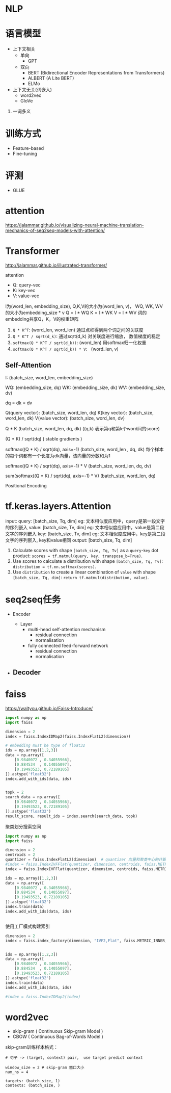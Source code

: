 

# NLP

# 语言模型
- 上下文相关
  - 单向
    - GPT
  - 双向
    - BERT (Bidirectional Encoder Representations from Transformers)
    - ALBERT (A Lite BERT)
    - ELMo
- 上下文无关(词嵌入)
  - word2vec
  - GloVe

1. 一词多义

# 训练方式
- Feature-based
- Fine-tuning






# 评测
- GLUE

# attention
https://jalammar.github.io/visualizing-neural-machine-translation-mechanics-of-seq2seq-models-with-attention/


# Transformer
http://jalammar.github.io/illustrated-transformer/

attention
- Q: query-vec
- K: key-vec
- V: value-vec

I为(word_len, embedding_size), Q,K,V的大小为(word_len, v)， WQ, WK, WV的大小为embedding_size * v
Q = I * WQ
K = I * WK
V = I * WV
词的embedding共享Q，K，V的权重矩阵

1. `Q * K^T`: (word_len, word_len) 通过点积得到两个词之间的关联度
2. `Q * K^T / sqrt(d_k)`: 通过sqrt(d_k) 对关联度进行缩放， 数值梯度的稳定
3. `softmax(Q * K^T / sqrt(d_k))`:  (word_len) 用softmax归一化权重
4. `softmax(Q * K^T / sqrt(d_k)) * V`: （word_len, v)


## Self-Attention

I:  (batch_size, word_len, embedding_size)

WQ: (embedding_size, dq)
WK: (embedding_size, dk)
WV: (embedding_size, dv)

dq = dk = dv

Q(query vector):  (batch_size, word_len, dq)
K(key vector): (batch_size, word_len, dk)
V(value vector): (batch_size, word_len, dv)

Q * K (batch_size, word_len, dq, dk)   ((q,k) 表示第q和第k个word间的score)

(Q * K) / sqrt(dq)   ( stable gradients )

softmax((Q * K) / sqrt(dq), axis=-1)   (batch_size, word_len , dq, dk)   每个样本的每个词都有一个长度为dk向量，该向量的分数和为1

softmax((Q * K) / sqrt(dq), axis=-1) * V   (batch_size, word_len, dq, dv)

sum(softmax((Q * K) / sqrt(dq), axis=-1) * V)  (batch_size, word_len, dq)

Positional Encoding

# tf.keras.layers.Attention
input: 
  query: [batch_size, Tq, dim] eg: 文本相似度应用中，query是第一段文字的序列嵌入
  value: [batch_size, Tv, dim] eg: 文本相似度应用中，value是第二段文字的序列嵌入
  key: [batch_size, Tv, dim] eg: 文本相似度应用中，key是第二段文字的序列嵌入, key和value相同
output:
  [batch_size, Tq, dim]

1. Calculate scores with shape `[batch_size, Tq, Tv]` as a `query`-`key` dot
  product: `scores = tf.matmul(query, key, transpose_b=True)`.
2. Use scores to calculate a distribution with shape
  `[batch_size, Tq, Tv]`: `distribution = tf.nn.softmax(scores)`.
3. Use `distribution` to create a linear combination of `value` with
  shape `[batch_size, Tq, dim]`:
  `return tf.matmul(distribution, value)`.

# seq2seq任务
- Encoder
  - Layer
    - multi-head self-attention mechanism
      - residual connection
      - normalisation
    - fully connected feed-forward network
      - residual connection
      - normalisation

- Decoder
  - 


# faiss

https://waltyou.github.io/Faiss-Introduce/

```python
import numpy as np
import faiss

dimension = 2
index = faiss.IndexIDMap2(faiss.IndexFlatL2(dimension))

# embedding must be type of float32
ids = np.array([1,2,3])
data = np.array([
    [0.9840072 , 0.34055966],
    [0.884534  , 0.14055097],
    [0.19493523, 0.72189105]
]).astype('float32')
index.add_with_ids(data, ids)


topk = 2
search_data = np.array([
    [0.9840072 , 0.34055966],
    [0.19493523, 0.72189105]
]).astype('float32')
result_score, result_ids = index.search(search_data, topk)

```


聚类划分搜索空间
```python
import numpy as np
import faiss

dimension = 2
centroids = 2
quantizer = faiss.IndexFlatL2(dimension)  # quantizer 向量和聚类中心的计算索引
#index = faiss.IndexIVFFlat(quantizer, dimension, centroids, faiss.METRIC_L2)
index = faiss.IndexIVFFlat(quantizer, dimension, centroids, faiss.METRIC_INNER_PRODUCT)

ids = np.array([1,2,3])
data = np.array([
    [0.9840072 , 0.34055966],
    [0.884534  , 0.14055097],
    [0.19493523, 0.72189105]
]).astype('float32')
index.train(data)
index.add_with_ids(data, ids)



```


使用工厂模式构建索引
```python
dimension = 2
index = faiss.index_factory(dimension, "IVF2,Flat", faiss.METRIC_INNER_PRODUCT)


ids = np.array([1,2,3])
data = np.array([
    [0.9840072 , 0.34055966],
    [0.884534  , 0.14055097],
    [0.19493523, 0.72189105]
]).astype('float32')
index.train(data)
index.add_with_ids(data, ids)

#index = faiss.IndexIDMap2(index)
```


# word2vec

- skip-gram ( Continuous Skip-gram Model )
- CBOW ( Continuous Bag-of-Words Model )


skip-gram训练样本格式：

```
# 句子 -> (target, context) pair,  use target predict context

window_size = 2 # skip-gram 窗口大小
num_ns = 4

targets: (batch_size, 1)
contexts: (batch_size, )

```